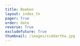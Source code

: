 ```yaml
---
title: Boeken
layout: index_tn
pager: True
order: date
reverse: True
excludefuture: True
thumbnail: /images/siddartha.jpg
---
```


